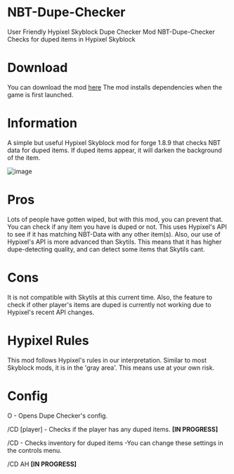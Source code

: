 # NBT-Dupe-Checker
User Friendly Hypixel Skyblock Dupe Checker Mod
NBT-Dupe-Checker
Checks for duped items in Hypixel Skyblock

# **Download**
You can download the mod [here](https://cdn.discordapp.com/attachments/980463710344720405/981174941489717348/NBT-HSPG.jar) The mod installs dependencies when the game is first launched.

# **Information**
A simple but useful Hypixel Skyblock mod for forge 1.8.9 that checks NBT data for duped items. If duped items appear, it will darken the background of the item.

![image](https://user-images.githubusercontent.com/106424373/170815336-9a690748-1a84-48d1-a7c1-757c0022eacc.png)


# **Pros**
Lots of people have gotten wiped, but with this mod, you can prevent that. You can check if any item you have is duped or not. This uses Hypixel's API to see if it has matching NBT-Data with any other item(s). Also, our use of Hypixel's API is more advanced than Skytils. This means that it has higher dupe-detecting quality, and can detect some items that Skytils cant.

# **Cons**
It is not compatible with Skytils at this current time. Also, the feature to check if other player's items are duped is currently not working due to Hypixel's recent API changes.

# **Hypixel Rules**
This mod follows Hypixel's rules in our interpretation. Similar to most Skyblock mods, it is in the 'gray area'. This means use at your own risk.

# **Config**
O - Opens Dupe Checker's config.

/CD [player] - Checks if the player has any duped items. **[IN PROGRESS]**

/CD - Checks inventory for duped items -You can change these settings in the controls menu.

/CD AH **[IN PROGRESS]** 
